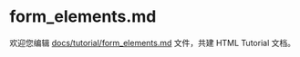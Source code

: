 form_elements.md
===

欢迎您编辑 <a target="__blank" href="https://github.com/jaywcjlove/html-tutorial/blob/master/docs/tutorial/form_elements.md">docs/tutorial/form_elements.md</a> 文件，共建 HTML Tutorial 文档。
